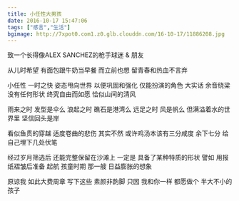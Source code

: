 ```yaml
---
title: 小任性大男孩
date: 2016-10-17 15:47:06
tags: ["感言","生活"]
bgimage: http://7xpot0.com1.z0.glb.clouddn.com/16-10-17/11886208.jpg
---
```


致一个长得像ALEX SANCHEZ的枪手球迷 & 朋友

<!--more--> 

从儿时希望 有面包跟牛奶当早餐
而立前也想 留青春和热血不言弃

小任性 一时之快 姿态甩向世界 以便巩固和强化 仅能扮演的角色
大实话 余音绕梁 没有任何形状 终究自由而如愿 恰似山间的清风

雨来之时 发型是伞么
浪起之时 礁石是港湾么
远足之时 风是帆么
但满溢着水的世界里 坚信回头是岸

看似鱼贯的穿越 适度卷曲的悲伤
其实不然 或许鸡汤本该有三分咸度
余下七分 给自己埋下几处伏笔

经过岁月筛选后 还能完整保留在沙滩上
一定是 具备了某种特质的形状
譬如 用报纸褶皱后准备 起航
孩童时期 那一艘 日益膨胀的想象

原谅我 如此大费周章 写下这些 素颜非韵脚
只因 我和你一样 都愿做个 半大不小的孩子
